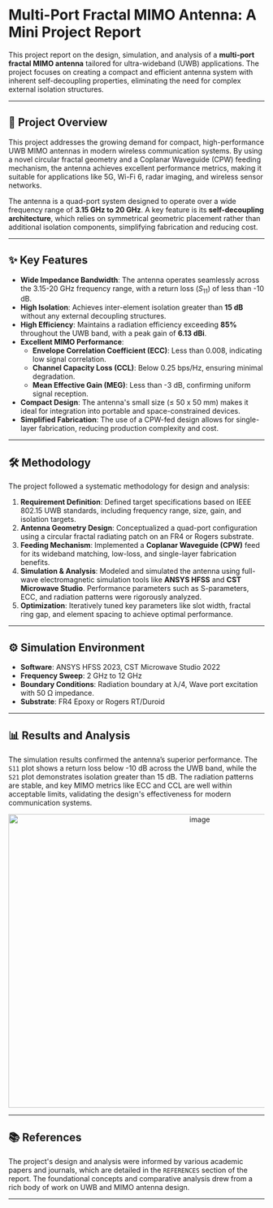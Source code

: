 # Multi-Port Fractal MIMO Antenna: A Mini Project Report

This project report on the design, simulation, and analysis of a **multi-port fractal MIMO antenna** tailored for ultra-wideband (UWB) applications. The project focuses on creating a compact and efficient antenna system with inherent self-decoupling properties, eliminating the need for complex external isolation structures.

---

## 📄 Project Overview

This project addresses the growing demand for compact, high-performance UWB MIMO antennas in modern wireless communication systems. By using a novel circular fractal geometry and a Coplanar Waveguide (CPW) feeding mechanism, the antenna achieves excellent performance metrics, making it suitable for applications like 5G, Wi-Fi 6, radar imaging, and wireless sensor networks.

The antenna is a quad-port system designed to operate over a wide frequency range of **3.15 GHz to 20 GHz**. A key feature is its **self-decoupling architecture**, which relies on symmetrical geometric placement rather than additional isolation components, simplifying fabrication and reducing cost.

---

## ✨ Key Features

- **Wide Impedance Bandwidth**: The antenna operates seamlessly across the 3.15-20 GHz frequency range, with a return loss ($S_{11}$) of less than -10 dB.
- **High Isolation**: Achieves inter-element isolation greater than **15 dB** without any external decoupling structures.
- **High Efficiency**: Maintains a radiation efficiency exceeding **85%** throughout the UWB band, with a peak gain of **6.13 dBi**.
- **Excellent MIMO Performance**:
  - **Envelope Correlation Coefficient (ECC)**: Less than 0.008, indicating low signal correlation.
  - **Channel Capacity Loss (CCL)**: Below 0.25 bps/Hz, ensuring minimal degradation.
  - **Mean Effective Gain (MEG)**: Less than -3 dB, confirming uniform signal reception.
- **Compact Design**: The antenna's small size (≤ 50 x 50 mm) makes it ideal for integration into portable and space-constrained devices.
- **Simplified Fabrication**: The use of a CPW-fed design allows for single-layer fabrication, reducing production complexity and cost.

---

## 🛠️ Methodology

The project followed a systematic methodology for design and analysis:

1.  **Requirement Definition**: Defined target specifications based on IEEE 802.15 UWB standards, including frequency range, size, gain, and isolation targets.
2.  **Antenna Geometry Design**: Conceptualized a quad-port configuration using a circular fractal radiating patch on an FR4 or Rogers substrate.
3.  **Feeding Mechanism**: Implemented a **Coplanar Waveguide (CPW)** feed for its wideband matching, low-loss, and single-layer fabrication benefits.
4.  **Simulation & Analysis**: Modeled and simulated the antenna using full-wave electromagnetic simulation tools like **ANSYS HFSS** and **CST Microwave Studio**. Performance parameters such as S-parameters, ECC, and radiation patterns were rigorously analyzed.
5.  **Optimization**: Iteratively tuned key parameters like slot width, fractal ring gap, and element spacing to achieve optimal performance.

---

## ⚙️ Simulation Environment

-   **Software**: ANSYS HFSS 2023, CST Microwave Studio 2022
-   **Frequency Sweep**: 2 GHz to 12 GHz
-   **Boundary Conditions**: Radiation boundary at λ/4, Wave port excitation with 50 Ω impedance.
-   **Substrate**: FR4 Epoxy or Rogers RT/Duroid

---

## 📊 Results and Analysis

The simulation results confirmed the antenna’s superior performance. The `S11` plot shows a return loss below -10 dB across the UWB band, while the `S21` plot demonstrates isolation greater than 15 dB. The radiation patterns are stable, and key MIMO metrics like ECC and CCL are well within acceptable limits, validating the design's effectiveness for modern communication systems.

<p align="center">
  <img width="737" height="578" alt="image" src="https://github.com/user-attachments/assets/08c6ec03-e0ad-441c-8749-e80df6138cda" />

</p>

---

## 📚 References

The project's design and analysis were informed by various academic papers and journals, which are detailed in the `REFERENCES` section of the report. The foundational concepts and comparative analysis drew from a rich body of work on UWB and MIMO antenna design.

---
